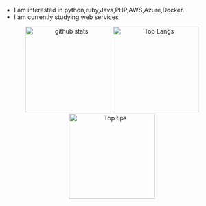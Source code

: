
-  I am interested in python,ruby,Java,PHP,AWS,Azure,Docker.
-  I am currently studying web services

<p align="center"> 
  <img alt="github stats" height="200px" src="https://github-readme-stats.vercel.app/api?username=maro114510&theme=onedark&show_icons=ture&count_private=true" />
  <img alt="Top Langs" height="200px" src="https://github-readme-stats.vercel.app/api/top-langs/?username=maro114510&layout=compact&show_icons=true&theme=onedark&count_private=true" />
  <img alt="Top tips" height="200px" src="https://github-profile-summary-cards.vercel.app/api/cards/profile-details?username=maro114510&theme=dracula" />
</p>

<!---
maro114510/maro114510 is a ✨ special ✨ repository because its `README.md` (this file) appears on your GitHub profile.
You can click the Preview link to take a look at your changes.
--->
